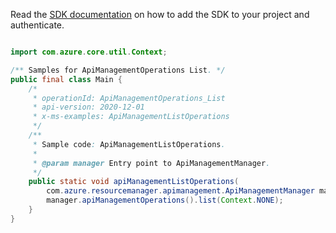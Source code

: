 Read the [SDK documentation](https://github.com/Azure/azure-sdk-for-java/blob/azure-resourcemanager-apimanagement_1.0.0-beta.2/sdk/apimanagement/azure-resourcemanager-apimanagement/README.md) on how to add the SDK to your project and authenticate.

```java

import com.azure.core.util.Context;

/** Samples for ApiManagementOperations List. */
public final class Main {
    /*
     * operationId: ApiManagementOperations_List
     * api-version: 2020-12-01
     * x-ms-examples: ApiManagementListOperations
     */
    /**
     * Sample code: ApiManagementListOperations.
     *
     * @param manager Entry point to ApiManagementManager.
     */
    public static void apiManagementListOperations(
        com.azure.resourcemanager.apimanagement.ApiManagementManager manager) {
        manager.apiManagementOperations().list(Context.NONE);
    }
}
```
